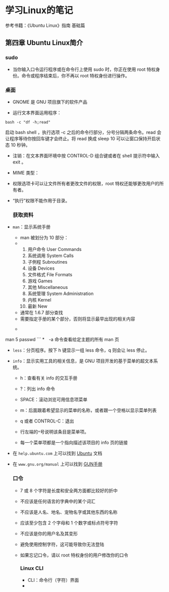 # 学习Linux的笔记

参考书籍：《Ubuntu Linux》指南 基础篇

## 第四章 Ubuntu Linux简介

### sudo

* 当你输入口令运行程序或在命令行上使用 sudo 时，你正在使用 root 特权身份。命令或程序结束后，你不再以 root 特权身份进行操作。

### 桌面

* GNOME 是 GNU 项目旗下的软件产品

* 运行文本界面运用程序：

```
bash -c "df -h;read"
```

启动 bash shell ，执行选项 -c 之后的命令行部分，分号分隔两条命令。read 会让程序等待你按回车键才会终止。将 read 换成 sleep 10 可以让窗口保持开启状态 10 秒钟。

* 注销：在文本界面环境中按 CONTROL-D 组合键或者在 shell 提示符中输入 exit 。

* MIME 类型：

* 权限选项卡可以让文件所有者更改文件的权限，root 特权还能够更改用户的所有者。

* “执行”权限不能作用于目录。

  ### 获取资料
  
* `man`：显示系统手册
  * man 被划分为 10 部分：
  * 1. 用户命令 User Commands
    2. 系统调用 System Calls
    3. 子例程 Subroutines
    4. 设备 Devices
    5. 文件格式 File Formats
    6. 游戏 Games
    7. 其他 Miscellaneous
    8. 系统管理 System Administration
    9. 内核 Kernel
    10. 最新 New
  * 通常在 1.6.7 部分查找
  * 需要指定手册的某个部分，否则将显示最早出现的相关内容
  * ```
man 5 passwd
    ```
  *　-a 命令查看给定主题的所有 man 页
  
* `less`：分页程序。按下 h 键显示一组 less 命令，q 则会让 less 停止。

* `info`：显示实用工具的相关信息，是 GNU 项目开发的基于菜单的超文本系统。

	* h：查看有关 info 的交互手册
	
	* ?：列出 info 命令
	
	* SPACE：滚动浏览可用信息项菜单
	
	* m：后面跟着希望显示的菜单的名称，或者跟一个空格以显示菜单列表
	
	* q 或者 CONTROL-C：退出
	
	* 行左端的`*`号说明该条目是菜单项。
	
	* 每一个菜单项都是一个指向描述该项目的 info 页的链接
	
* 在 `help.ubuntu.com` 上可以找到 [Ubuntu](help.ubuntu.con) 文档

* 在 `www.gnu.org/manual` 上可以找到 [GUN手册](www.gnu.org/manual)

  ### 口令

  * 7 或 8 个字符是长度和安全两方面都比较好的折中

  * 不应该是任何语言的字典中的某个词汇

  * 不应该是人名、地名、宠物名字或其他东西的名称

  * 应该至少包含 2 个字母和 1 个数字或标点符号字符

  * 不应该是你的用户名及其变形

  * 避免使用控制字符，这可能导致你无法登陆

  * 如果忘记口令，请以 root 特权身份的用户修改你的口令

    ### Linux CLI

    * CLI：命令行（字符）界面
    * 